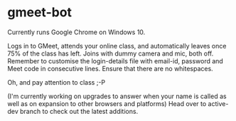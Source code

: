 # gmeet-bot

Currently runs Google Chrome on Windows 10.


Logs in to GMeet, attends your online class, and automatically leaves once 75% of the class has left. Joins with dummy camera and mic, both off. Remember to customise the login-details file with email-id, password and Meet code in consecutive lines. Ensure that there are no whitespaces.

Oh, and pay attention to class ;-P


(I'm currently working on upgrades to answer when your name is called as well as on expansion to other browsers and platforms)
Head over to active-dev branch to check out the latest additions.
